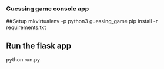### Guessing game console app

##Setup
mkvirtualenv -p python3 guessing_game
pip install -r requirements.txt

## Run the flask app
python run.py
   
    
